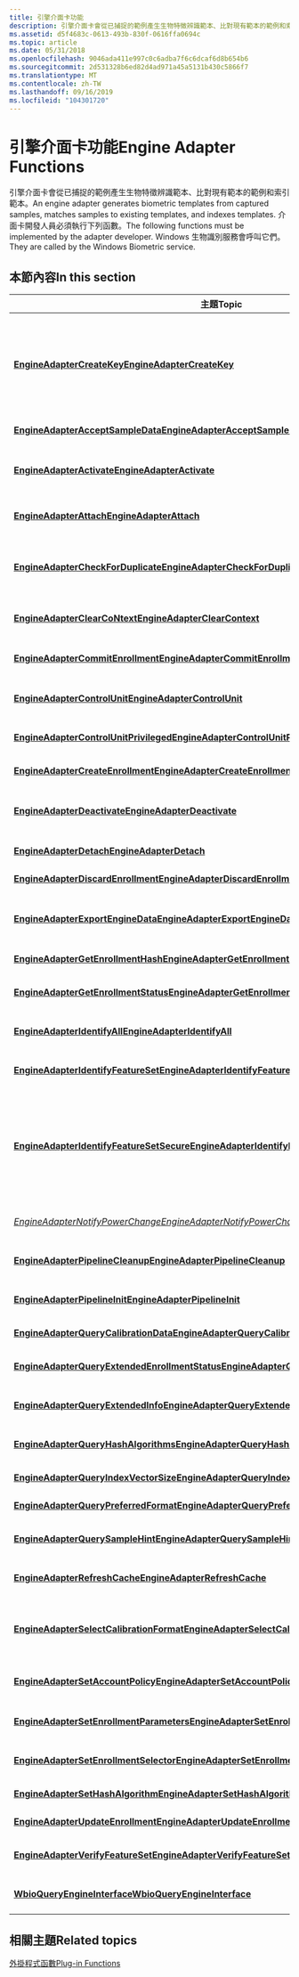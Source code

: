 ```yaml
---
title: 引擎介面卡功能
description: 引擎介面卡會從已捕捉的範例產生生物特徵辨識範本、比對現有範本的範例和索引範本。
ms.assetid: d5f4683c-0613-493b-830f-0616ffa0694c
ms.topic: article
ms.date: 05/31/2018
ms.openlocfilehash: 9046ada411e997c0c6adba7f6c6dcaf6d8b654b6
ms.sourcegitcommit: 2d531328b6ed82d4ad971a45a5131b430c5866f7
ms.translationtype: MT
ms.contentlocale: zh-TW
ms.lasthandoff: 09/16/2019
ms.locfileid: "104301720"
---
```

# <a name="engine-adapter-functions"></a><span data-ttu-id="c1272-103">引擎介面卡功能</span><span class="sxs-lookup"><span data-stu-id="c1272-103">Engine Adapter Functions</span></span>

<span data-ttu-id="c1272-104">引擎介面卡會從已捕捉的範例產生生物特徵辨識範本、比對現有範本的範例和索引範本。</span><span class="sxs-lookup"><span data-stu-id="c1272-104">An engine adapter generates biometric templates from captured samples, matches samples to existing templates, and indexes templates.</span></span> <span data-ttu-id="c1272-105">介面卡開發人員必須執行下列函數。</span><span class="sxs-lookup"><span data-stu-id="c1272-105">The following functions must be implemented by the adapter developer.</span></span> <span data-ttu-id="c1272-106">Windows 生物識別服務會呼叫它們。</span><span class="sxs-lookup"><span data-stu-id="c1272-106">They are called by the Windows Biometric service.</span></span>

## <a name="in-this-section"></a><span data-ttu-id="c1272-107">本節內容</span><span class="sxs-lookup"><span data-stu-id="c1272-107">In this section</span></span>



| <span data-ttu-id="c1272-108">主題</span><span class="sxs-lookup"><span data-stu-id="c1272-108">Topic</span></span>                                                                                                       | <span data-ttu-id="c1272-109">描述</span><span class="sxs-lookup"><span data-stu-id="c1272-109">Description</span></span>                                                                                                                                                                                                                                                                               |
|-------------------------------------------------------------------------------------------------------------|-------------------------------------------------------------------------------------------------------------------------------------------------------------------------------------------------------------------------------------------------------------------------------------------|
| [<span data-ttu-id="c1272-110">**EngineAdapterCreateKey**</span><span class="sxs-lookup"><span data-stu-id="c1272-110">**EngineAdapterCreateKey**</span></span>](/windows/desktop/api/Winbio_adapter/nc-winbio_adapter-pibio_engine_create_key_fn)<br/>                                         | <span data-ttu-id="c1272-111">由 Windows 生物特徵辨識架構呼叫，以將 HMAC 金鑰推送至感應器。</span><span class="sxs-lookup"><span data-stu-id="c1272-111">Called by the Windows Biometric Framework to push an HMAC key to the sensor.</span></span> <span data-ttu-id="c1272-112">當架構呼叫 [**EngineAdapterIdentifyFeatureSetSecure**](/windows/desktop/api/Winbio_adapter/nc-winbio_adapter-pibio_engine_identify_feature_set_secure_fn)時，傳回的金鑰識別碼會傳回給生物特徵辨識單位。</span><span class="sxs-lookup"><span data-stu-id="c1272-112">The returned key identifier will be passed back to the biometric unit when the framework calls [**EngineAdapterIdentifyFeatureSetSecure**](/windows/desktop/api/Winbio_adapter/nc-winbio_adapter-pibio_engine_identify_feature_set_secure_fn).</span></span> <br/>           |
| [<span data-ttu-id="c1272-113">**EngineAdapterAcceptSampleData**</span><span class="sxs-lookup"><span data-stu-id="c1272-113">**EngineAdapterAcceptSampleData**</span></span>](/windows/desktop/api/Winbio_adapter/nc-winbio_adapter-pibio_engine_accept_sample_data_fn)<br/>                           | <span data-ttu-id="c1272-114">接受原始生物特徵辨識範例，並解壓縮功能集。</span><span class="sxs-lookup"><span data-stu-id="c1272-114">Accepts a raw biometric sample and extracts a feature set.</span></span><br/>                                                                                                                                                                                                                     |
| [<span data-ttu-id="c1272-115">**EngineAdapterActivate**</span><span class="sxs-lookup"><span data-stu-id="c1272-115">**EngineAdapterActivate**</span></span>](/windows/desktop/api/Winbio_adapter/nc-winbio_adapter-pibio_engine_activate_fn)<br/>                                           | <span data-ttu-id="c1272-116">讓引擎介面卡有機會執行任何需要的工作，讓感應器元件退出閒置狀態。</span><span class="sxs-lookup"><span data-stu-id="c1272-116">Gives the Engine Adapter the chance to perform any work needed to bring the sensor component out of an idle state.</span></span><br/>                                                                                                                                                             |
| [<span data-ttu-id="c1272-117">**EngineAdapterAttach**</span><span class="sxs-lookup"><span data-stu-id="c1272-117">**EngineAdapterAttach**</span></span>](/windows/desktop/api/Winbio_adapter/nc-winbio_adapter-pibio_engine_attach_fn)<br/>                                               | <span data-ttu-id="c1272-118">將引擎介面卡新增至生物特徵辨識設備的處理管線。</span><span class="sxs-lookup"><span data-stu-id="c1272-118">Adds an engine adapter to the processing pipeline of the biometric unit.</span></span><br/>                                                                                                                                                                                                       |
| [<span data-ttu-id="c1272-119">**EngineAdapterCheckForDuplicate**</span><span class="sxs-lookup"><span data-stu-id="c1272-119">**EngineAdapterCheckForDuplicate**</span></span>](/windows/desktop/api/Winbio_adapter/nc-winbio_adapter-pibio_engine_check_for_duplicate_fn)<br/>                         | <span data-ttu-id="c1272-120">判斷管線中的新範本是否會複製已儲存在資料庫中的任何範本，而不管與範本相關聯的身分識別為何。</span><span class="sxs-lookup"><span data-stu-id="c1272-120">Determines whether a new template in the pipeline duplicates any template already saved in the database regardless of the identity associated with the templates.</span></span><br/>                                                                                                              |
| [<span data-ttu-id="c1272-121">**EngineAdapterClearCoNtext**</span><span class="sxs-lookup"><span data-stu-id="c1272-121">**EngineAdapterClearContext**</span></span>](/windows/desktop/api/Winbio_adapter/nc-winbio_adapter-pibio_engine_clear_context_fn)<br/>                                   | <span data-ttu-id="c1272-122">準備新作業的生物特徵辨識單位處理管線。</span><span class="sxs-lookup"><span data-stu-id="c1272-122">Prepares the processing pipeline of the biometric unit for a new operation.</span></span><br/>                                                                                                                                                                                                    |
| [<span data-ttu-id="c1272-123">**EngineAdapterCommitEnrollment**</span><span class="sxs-lookup"><span data-stu-id="c1272-123">**EngineAdapterCommitEnrollment**</span></span>](/windows/desktop/api/Winbio_adapter/nc-winbio_adapter-pibio_engine_commit_enrollment_fn)<br/>                           | <span data-ttu-id="c1272-124">完成註冊物件、將它轉換成範本，然後將範本儲存在資料庫中。</span><span class="sxs-lookup"><span data-stu-id="c1272-124">Finalizes the enrollment object, converts it to a template, and saves the template in the database.</span></span><br/>                                                                                                                                                                            |
| [<span data-ttu-id="c1272-125">**EngineAdapterControlUnit**</span><span class="sxs-lookup"><span data-stu-id="c1272-125">**EngineAdapterControlUnit**</span></span>](/windows/desktop/api/Winbio_adapter/nc-winbio_adapter-pibio_engine_control_unit_fn)<br/>                                     | <span data-ttu-id="c1272-126">執行不需要較高許可權的廠商定義控制項作業。</span><span class="sxs-lookup"><span data-stu-id="c1272-126">Performs a vendor-defined control operation that does not require elevated privilege.</span></span><br/>                                                                                                                                                                                          |
| [<span data-ttu-id="c1272-127">**EngineAdapterControlUnitPrivileged**</span><span class="sxs-lookup"><span data-stu-id="c1272-127">**EngineAdapterControlUnitPrivileged**</span></span>](/windows/desktop/api/Winbio_adapter/nc-winbio_adapter-pibio_engine_control_unit_privileged_fn)<br/>                 | <span data-ttu-id="c1272-128">執行需要更高許可權的廠商定義控制項作業。</span><span class="sxs-lookup"><span data-stu-id="c1272-128">Performs a vendor-defined control operation that requires elevated privilege.</span></span><br/>                                                                                                                                                                                                  |
| [<span data-ttu-id="c1272-129">**EngineAdapterCreateEnrollment**</span><span class="sxs-lookup"><span data-stu-id="c1272-129">**EngineAdapterCreateEnrollment**</span></span>](/windows/desktop/api/Winbio_adapter/nc-winbio_adapter-pibio_engine_create_enrollment_fn)<br/>                           | <span data-ttu-id="c1272-130">初始化生物特徵辨識單位管線中的註冊物件。</span><span class="sxs-lookup"><span data-stu-id="c1272-130">Initializes the enrollment object in the biometric unit pipeline.</span></span><br/>                                                                                                                                                                                                              |
| [<span data-ttu-id="c1272-131">**EngineAdapterDeactivate**</span><span class="sxs-lookup"><span data-stu-id="c1272-131">**EngineAdapterDeactivate**</span></span>](/windows/desktop/api/Winbio_adapter/nc-winbio_adapter-pibio_engine_deactivate_fn)<br/>                                       | <span data-ttu-id="c1272-132">讓引擎介面卡有機會執行任何需要的工作，讓感應器元件進入閒置狀態。</span><span class="sxs-lookup"><span data-stu-id="c1272-132">Gives the Engine Adapter the chance to perform any work needed to put the sensor component into an idle state.</span></span><br/>                                                                                                                                                                 |
| [<span data-ttu-id="c1272-133">**EngineAdapterDetach**</span><span class="sxs-lookup"><span data-stu-id="c1272-133">**EngineAdapterDetach**</span></span>](/windows/desktop/api/Winbio_adapter/nc-winbio_adapter-pibio_engine_detach_fn)<br/>                                               | <span data-ttu-id="c1272-134">釋放附加至管線的介面卡特定資源。</span><span class="sxs-lookup"><span data-stu-id="c1272-134">Releases adapter-specific resources attached to the pipeline.</span></span><br/>                                                                                                                                                                                                                  |
| [<span data-ttu-id="c1272-135">**EngineAdapterDiscardEnrollment**</span><span class="sxs-lookup"><span data-stu-id="c1272-135">**EngineAdapterDiscardEnrollment**</span></span>](/windows/desktop/api/Winbio_adapter/nc-winbio_adapter-pibio_engine_discard_enrollment_fn)<br/>                         | <span data-ttu-id="c1272-136">從管線中刪除中繼註冊狀態資訊。</span><span class="sxs-lookup"><span data-stu-id="c1272-136">Deletes intermediate enrollment state information from the pipeline.</span></span><br/>                                                                                                                                                                                                           |
| [<span data-ttu-id="c1272-137">**EngineAdapterExportEngineData**</span><span class="sxs-lookup"><span data-stu-id="c1272-137">**EngineAdapterExportEngineData**</span></span>](/windows/desktop/api/Winbio_adapter/nc-winbio_adapter-pibio_engine_export_engine_data_fn)<br/>                           | <span data-ttu-id="c1272-138">從標準生物特徵辨識資訊記錄中，抓取引擎最近處理之功能集或範本的複本。</span><span class="sxs-lookup"><span data-stu-id="c1272-138">Retrieves a copy of the most recently processed feature set or template from the engine in a standard biometric information record.</span></span><br/>                                                                                                                                            |
| [<span data-ttu-id="c1272-139">**EngineAdapterGetEnrollmentHash**</span><span class="sxs-lookup"><span data-stu-id="c1272-139">**EngineAdapterGetEnrollmentHash**</span></span>](/windows/desktop/api/Winbio_adapter/nc-winbio_adapter-pibio_engine_get_enrollment_hash_fn)<br/>                         | <span data-ttu-id="c1272-140">在管線中抓取已完成註冊範本的雜湊。</span><span class="sxs-lookup"><span data-stu-id="c1272-140">Retrieves the hash of the completed enrollment template in the pipeline.</span></span><br/>                                                                                                                                                                                                       |
| [<span data-ttu-id="c1272-141">**EngineAdapterGetEnrollmentStatus**</span><span class="sxs-lookup"><span data-stu-id="c1272-141">**EngineAdapterGetEnrollmentStatus**</span></span>](/windows/desktop/api/Winbio_adapter/nc-winbio_adapter-pibio_engine_get_enrollment_status_fn)<br/>                     | <span data-ttu-id="c1272-142">判斷註冊物件是否已準備好認可至管線。</span><span class="sxs-lookup"><span data-stu-id="c1272-142">Determines whether the enrollment object is ready to be committed to the pipeline.</span></span><br/>                                                                                                                                                                                             |
| [<span data-ttu-id="c1272-143">**EngineAdapterIdentifyAll**</span><span class="sxs-lookup"><span data-stu-id="c1272-143">**EngineAdapterIdentifyAll**</span></span>](/windows/desktop/api/Winbio_adapter/nc-winbio_adapter-pibio_engine_identify_all_fn)<br/>                                     | <span data-ttu-id="c1272-144">決定目前位於相機框架中之任何人的身分識別。</span><span class="sxs-lookup"><span data-stu-id="c1272-144">Determines the identities of any people who are currently in camera frame.</span></span><br/>                                                                                                                                                                                                     |
| [<span data-ttu-id="c1272-145">**EngineAdapterIdentifyFeatureSet**</span><span class="sxs-lookup"><span data-stu-id="c1272-145">**EngineAdapterIdentifyFeatureSet**</span></span>](/windows/desktop/api/Winbio_adapter/nc-winbio_adapter-pibio_engine_identify_feature_set_fn)<br/>                       | <span data-ttu-id="c1272-146">從目前的功能集建立範本，並在資料庫中尋找相符的範本。</span><span class="sxs-lookup"><span data-stu-id="c1272-146">Builds a template from the current feature set and locates a matching template in the database.</span></span><br/>                                                                                                                                                                                |
| [<span data-ttu-id="c1272-147">**EngineAdapterIdentifyFeatureSetSecure**</span><span class="sxs-lookup"><span data-stu-id="c1272-147">**EngineAdapterIdentifyFeatureSetSecure**</span></span>](/windows/desktop/api/Winbio_adapter/nc-winbio_adapter-pibio_engine_identify_feature_set_secure_fn)<br/>           | <span data-ttu-id="c1272-148">由 Windows 生物特徵辨識架構呼叫，以從目前的功能集建立範本，並在資料庫中找出相符的範本。</span><span class="sxs-lookup"><span data-stu-id="c1272-148">Called by the Windows Biometric Framework to build a template from the current feature set and locate a matching template in the database.</span></span> <span data-ttu-id="c1272-149">如果找不到相符項，引擎介面卡就必須填滿身分 *識別*、 *SubFactor*、 *授權* 和 *AuthorizationSize* 欄位。</span><span class="sxs-lookup"><span data-stu-id="c1272-149">If a match can be found, the engine adapter must fill the *Identity*, *SubFactor*, *Authorization*, and *AuthorizationSize* fields.</span></span><br/> |
| [<span data-ttu-id="c1272-150">*EngineAdapterNotifyPowerChange*</span><span class="sxs-lookup"><span data-stu-id="c1272-150">*EngineAdapterNotifyPowerChange*</span></span>](/windows/desktop/api/Winbio_adapter/nc-winbio_adapter-pibio_engine_notify_power_change_fn)<br/>                           | <span data-ttu-id="c1272-151">接收有關電腦電源狀態變更的通知，並據以準備引擎介面卡。</span><span class="sxs-lookup"><span data-stu-id="c1272-151">Receives notification about a change in the computer power state and prepares the engine adapter accordingly.</span></span><br/>                                                                                                                                                                  |
| [<span data-ttu-id="c1272-152">**EngineAdapterPipelineCleanup**</span><span class="sxs-lookup"><span data-stu-id="c1272-152">**EngineAdapterPipelineCleanup**</span></span>](/windows/desktop/api/Winbio_adapter/nc-winbio_adapter-pibio_engine_pipeline_cleanup_fn)<br/>                             | <span data-ttu-id="c1272-153">讓引擎介面卡有機會執行需要儲存體介面卡協助的任何清除。</span><span class="sxs-lookup"><span data-stu-id="c1272-153">Gives the Engine Adapter the chance to perform any cleanup that requires help from the Storage Adapter.</span></span><br/>                                                                                                                                                                        |
| [<span data-ttu-id="c1272-154">**EngineAdapterPipelineInit**</span><span class="sxs-lookup"><span data-stu-id="c1272-154">**EngineAdapterPipelineInit**</span></span>](/windows/desktop/api/Winbio_adapter/nc-winbio_adapter-pibio_engine_pipeline_init_fn)<br/>                                   | <span data-ttu-id="c1272-155">讓引擎介面卡有機會執行任何未完成的初始化。</span><span class="sxs-lookup"><span data-stu-id="c1272-155">Gives the Engine Adapter the chance to perform any initialization that remains incomplete.</span></span><br/>                                                                                                                                                                                     |
| [<span data-ttu-id="c1272-156">**EngineAdapterQueryCalibrationData**</span><span class="sxs-lookup"><span data-stu-id="c1272-156">**EngineAdapterQueryCalibrationData**</span></span>](/windows/desktop/api/Winbio_adapter/nc-winbio_adapter-pibio_engine_query_calibration_data_fn)<br/>                   | <span data-ttu-id="c1272-157">從引擎介面卡取得一組預先捕獲的校正資料。</span><span class="sxs-lookup"><span data-stu-id="c1272-157">Gets a set of post-capture calibration data from the engine adapter.</span></span><br/>                                                                                                                                                                                                           |
| [<span data-ttu-id="c1272-158">**EngineAdapterQueryExtendedEnrollmentStatus**</span><span class="sxs-lookup"><span data-stu-id="c1272-158">**EngineAdapterQueryExtendedEnrollmentStatus**</span></span>](/windows/desktop/api/Winbio_adapter/nc-winbio_adapter-pibio_engine_query_extended_enrollment_status_fn)<br/> | <span data-ttu-id="c1272-159">查詢 **WINBIO \_ 屬性 \_ 延伸 \_ 註冊 \_ 狀態** 屬性。</span><span class="sxs-lookup"><span data-stu-id="c1272-159">Queries the **WINBIO\_PROPERTY\_EXTENDED\_ENROLLMENT\_STATUS** property.</span></span><br/>                                                                                                                                                                                                       |
| [<span data-ttu-id="c1272-160">**EngineAdapterQueryExtendedInfo**</span><span class="sxs-lookup"><span data-stu-id="c1272-160">**EngineAdapterQueryExtendedInfo**</span></span>](/windows/desktop/api/Winbio_adapter/nc-winbio_adapter-pibio_engine_query_extended_info_fn)<br/>                         | <span data-ttu-id="c1272-161">決定生物特徵辨識引擎元件的功能和限制。</span><span class="sxs-lookup"><span data-stu-id="c1272-161">Determines the capabilities and limitations of the biometric engine component.</span></span><br/>                                                                                                                                                                                                 |
| [<span data-ttu-id="c1272-162">**EngineAdapterQueryHashAlgorithms**</span><span class="sxs-lookup"><span data-stu-id="c1272-162">**EngineAdapterQueryHashAlgorithms**</span></span>](/windows/desktop/api/Winbio_adapter/nc-winbio_adapter-pibio_engine_query_hash_algorithms_fn)<br/>                     | <span data-ttu-id="c1272-163">抓取物件識別碼的陣列，表示引擎介面卡支援的雜湊演算法。</span><span class="sxs-lookup"><span data-stu-id="c1272-163">Retrieves an array of object identifiers that represent the hash algorithms supported by the engine adapter.</span></span><br/>                                                                                                                                                                   |
| [<span data-ttu-id="c1272-164">**EngineAdapterQueryIndexVectorSize**</span><span class="sxs-lookup"><span data-stu-id="c1272-164">**EngineAdapterQueryIndexVectorSize**</span></span>](/windows/desktop/api/Winbio_adapter/nc-winbio_adapter-pibio_engine_query_index_vector_size_fn)<br/>                   | <span data-ttu-id="c1272-165">抓取引擎介面卡所使用之索引向量的大小。</span><span class="sxs-lookup"><span data-stu-id="c1272-165">Retrieves the size of the index vector used by the engine adapter.</span></span><br/>                                                                                                                                                                                                             |
| [<span data-ttu-id="c1272-166">**EngineAdapterQueryPreferredFormat**</span><span class="sxs-lookup"><span data-stu-id="c1272-166">**EngineAdapterQueryPreferredFormat**</span></span>](/windows/desktop/api/Winbio_adapter/nc-winbio_adapter-pibio_engine_query_preferred_format_fn)<br/>                   | <span data-ttu-id="c1272-167">決定引擎介面卡慣用的輸入資料格式。</span><span class="sxs-lookup"><span data-stu-id="c1272-167">Determines the input data format preferred by the engine adapter.</span></span><br/>                                                                                                                                                                                                              |
| [<span data-ttu-id="c1272-168">**EngineAdapterQuerySampleHint**</span><span class="sxs-lookup"><span data-stu-id="c1272-168">**EngineAdapterQuerySampleHint**</span></span>](/windows/desktop/api/Winbio_adapter/nc-winbio_adapter-pibio_engine_query_sample_hint_fn)<br/>                             | <span data-ttu-id="c1272-169">抓取引擎介面卡用來建立註冊範本所需的正確樣本數。</span><span class="sxs-lookup"><span data-stu-id="c1272-169">Retrieves the number of correct samples required by the engine adapter to construct an enrollment template.</span></span> <br/>                                                                                                                                                                   |
| [<span data-ttu-id="c1272-170">**EngineAdapterRefreshCache**</span><span class="sxs-lookup"><span data-stu-id="c1272-170">**EngineAdapterRefreshCache**</span></span>](/windows/desktop/api/Winbio_adapter/nc-winbio_adapter-pibio_engine_refresh_cache_fn)<br/>                                   | <span data-ttu-id="c1272-171">通知引擎介面卡應捨棄任何可能保留在記憶體中的快取範本。</span><span class="sxs-lookup"><span data-stu-id="c1272-171">Notifies the Engine Adapter that it should discard any cached templates that it may be keeping in memory.</span></span><br/>                                                                                                                                                                      |
| [<span data-ttu-id="c1272-172">**EngineAdapterSelectCalibrationFormat**</span><span class="sxs-lookup"><span data-stu-id="c1272-172">**EngineAdapterSelectCalibrationFormat**</span></span>](/windows/desktop/api/Winbio_adapter/nc-winbio_adapter-pibio_engine_select_calibration_format_fn)<br/>             | <span data-ttu-id="c1272-173">由 Windows 生物特徵辨識架構呼叫，以判斷引擎介面卡要使用的感應器介面卡校正格式。</span><span class="sxs-lookup"><span data-stu-id="c1272-173">Called by the Windows Biometric Framework to determine which of the Sensor Adapter s calibration formats the Engine Adapter wants to use.</span></span><br/>                                                                                                                                      |
| [<span data-ttu-id="c1272-174">**EngineAdapterSetAccountPolicy**</span><span class="sxs-lookup"><span data-stu-id="c1272-174">**EngineAdapterSetAccountPolicy**</span></span>](/windows/desktop/api/Winbio_adapter/nc-winbio_adapter-pibio_engine_set_account_policy_fn)<br/>                           | <span data-ttu-id="c1272-175">設定引擎介面卡所使用的擴充預設和個別使用者 lnk-antispoofing 原則。</span><span class="sxs-lookup"><span data-stu-id="c1272-175">Sets the extended default and per-user antispoofing policies used by the engine adapter.</span></span><br/>                                                                                                                                                                                       |
| [<span data-ttu-id="c1272-176">**EngineAdapterSetEnrollmentParameters**</span><span class="sxs-lookup"><span data-stu-id="c1272-176">**EngineAdapterSetEnrollmentParameters**</span></span>](/windows/desktop/api/Winbio_adapter/nc-winbio_adapter-pibio_engine_set_enrollment_parameters_fn)<br/>             | <span data-ttu-id="c1272-177">提供引擎介面卡有關註冊作業的其他資訊。</span><span class="sxs-lookup"><span data-stu-id="c1272-177">Gives the engine adapter additional information about an enrollment operation.</span></span><br/>                                                                                                                                                                                                 |
| [<span data-ttu-id="c1272-178">**EngineAdapterSetEnrollmentSelector**</span><span class="sxs-lookup"><span data-stu-id="c1272-178">**EngineAdapterSetEnrollmentSelector**</span></span>](/windows/desktop/api/Winbio_adapter/nc-winbio_adapter-pibio_engine_set_enrollment_selector_fn)<br/>                 | <span data-ttu-id="c1272-179">告知引擎介面卡要追蹤目前註冊作業的人員。</span><span class="sxs-lookup"><span data-stu-id="c1272-179">Tells the Engine Adapter which person to track for the current enrollment operation.</span></span><br/>                                                                                                                                                                                           |
| [<span data-ttu-id="c1272-180">**EngineAdapterSetHashAlgorithm**</span><span class="sxs-lookup"><span data-stu-id="c1272-180">**EngineAdapterSetHashAlgorithm**</span></span>](/windows/desktop/api/Winbio_adapter/nc-winbio_adapter-pibio_engine_set_hash_algorithm_fn)<br/>                           | <span data-ttu-id="c1272-181">選取用於後續作業的雜湊演算法。</span><span class="sxs-lookup"><span data-stu-id="c1272-181">Selects a hash algorithm for use in subsequent operations.</span></span><br/>                                                                                                                                                                                                                     |
| [<span data-ttu-id="c1272-182">**EngineAdapterUpdateEnrollment**</span><span class="sxs-lookup"><span data-stu-id="c1272-182">**EngineAdapterUpdateEnrollment**</span></span>](/windows/desktop/api/Winbio_adapter/nc-winbio_adapter-pibio_engine_update_enrollment_fn)<br/>                           | <span data-ttu-id="c1272-183">將目前的功能集加入至註冊物件。</span><span class="sxs-lookup"><span data-stu-id="c1272-183">Adds the current feature set to the enrollment object.</span></span><br/>                                                                                                                                                                                                                         |
| [<span data-ttu-id="c1272-184">**EngineAdapterVerifyFeatureSet**</span><span class="sxs-lookup"><span data-stu-id="c1272-184">**EngineAdapterVerifyFeatureSet**</span></span>](/windows/desktop/api/Winbio_adapter/nc-winbio_adapter-pibio_engine_verify_feature_set_fn)<br/>                           | <span data-ttu-id="c1272-185">比較目前功能集中的範本與資料庫中的特定範本。</span><span class="sxs-lookup"><span data-stu-id="c1272-185">Compares the template in the current feature set with a specific template in the database.</span></span><br/>                                                                                                                                                                                     |
| [<span data-ttu-id="c1272-186">**WbioQueryEngineInterface**</span><span class="sxs-lookup"><span data-stu-id="c1272-186">**WbioQueryEngineInterface**</span></span>](/windows/desktop/api/Winbio_adapter/nf-winbio_adapter-wbioqueryengineinterface)<br/>                                     | <span data-ttu-id="c1272-187">抓取引擎介面卡的 [**WINBIO \_ 引擎 \_ 介面**](/windows/desktop/api/Winbio_adapter/ns-winbio_adapter-winbio_engine_interface) 結構指標。</span><span class="sxs-lookup"><span data-stu-id="c1272-187">Retrieves a pointer to the [**WINBIO\_ENGINE\_INTERFACE**](/windows/desktop/api/Winbio_adapter/ns-winbio_adapter-winbio_engine_interface) structure for the engine adapter.</span></span><br/>                                                                                                                                                      |



 

## <a name="related-topics"></a><span data-ttu-id="c1272-188">相關主題</span><span class="sxs-lookup"><span data-stu-id="c1272-188">Related topics</span></span>

<dl> <dt>

[<span data-ttu-id="c1272-189">外掛程式函數</span><span class="sxs-lookup"><span data-stu-id="c1272-189">Plug-in Functions</span></span>](plug-in-functions.md)
</dt> </dl>

 

 





